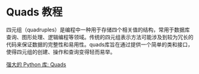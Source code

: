 # Quads 教程

<show-structure depth="3"/>

四元组（quadruples）是编程中一种用于存储四个相关值的结构，常用于数据库查询、图形处理、逻辑编程等领域。传统的四元组表示方法可能涉及到较为冗长的代码来保证数据的完整性和易用性。quads库旨在通过提供一个简单的类和接口，使得四元组的创建、操作和查询变得轻而易举。


<seealso>
<category ref="ref_docs">
    <a href="https://mp.weixin.qq.com/s/tBV33tHw8KjP9mi9FSRTdQ">强大的 Python 库: Quads</a>
</category>
<category ref="ref_github">
</category>
<category ref="ref_issues">
</category>
<category ref="ref_hf">
</category>
<category ref="ref_ms">
</category>
</seealso>

